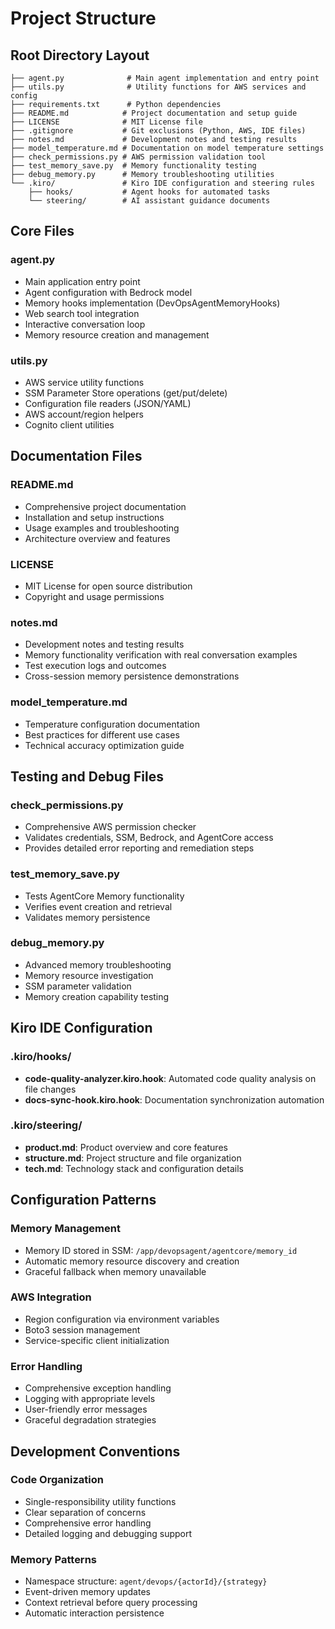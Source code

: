 # Project Structure

## Root Directory Layout
```
├── agent.py              # Main agent implementation and entry point
├── utils.py              # Utility functions for AWS services and config
├── requirements.txt      # Python dependencies
├── README.md            # Project documentation and setup guide
├── LICENSE              # MIT License file
├── .gitignore           # Git exclusions (Python, AWS, IDE files)
├── notes.md             # Development notes and testing results
├── model_temperature.md # Documentation on model temperature settings
├── check_permissions.py # AWS permission validation tool
├── test_memory_save.py  # Memory functionality testing
├── debug_memory.py      # Memory troubleshooting utilities
└── .kiro/               # Kiro IDE configuration and steering rules
    ├── hooks/           # Agent hooks for automated tasks
    └── steering/        # AI assistant guidance documents
```

## Core Files

### agent.py
- Main application entry point
- Agent configuration with Bedrock model
- Memory hooks implementation (DevOpsAgentMemoryHooks)
- Web search tool integration
- Interactive conversation loop
- Memory resource creation and management

### utils.py
- AWS service utility functions
- SSM Parameter Store operations (get/put/delete)
- Configuration file readers (JSON/YAML)
- AWS account/region helpers
- Cognito client utilities

## Documentation Files

### README.md
- Comprehensive project documentation
- Installation and setup instructions
- Usage examples and troubleshooting
- Architecture overview and features

### LICENSE
- MIT License for open source distribution
- Copyright and usage permissions

### notes.md
- Development notes and testing results
- Memory functionality verification with real conversation examples
- Test execution logs and outcomes
- Cross-session memory persistence demonstrations

### model_temperature.md
- Temperature configuration documentation
- Best practices for different use cases
- Technical accuracy optimization guide

## Testing and Debug Files

### check_permissions.py
- Comprehensive AWS permission checker
- Validates credentials, SSM, Bedrock, and AgentCore access
- Provides detailed error reporting and remediation steps

### test_memory_save.py
- Tests AgentCore Memory functionality
- Verifies event creation and retrieval
- Validates memory persistence

### debug_memory.py
- Advanced memory troubleshooting
- Memory resource investigation
- SSM parameter validation
- Memory creation capability testing

## Kiro IDE Configuration

### .kiro/hooks/
- **code-quality-analyzer.kiro.hook**: Automated code quality analysis on file changes
- **docs-sync-hook.kiro.hook**: Documentation synchronization automation

### .kiro/steering/
- **product.md**: Product overview and core features
- **structure.md**: Project structure and file organization
- **tech.md**: Technology stack and configuration details

## Configuration Patterns

### Memory Management
- Memory ID stored in SSM: `/app/devopsagent/agentcore/memory_id`
- Automatic memory resource discovery and creation
- Graceful fallback when memory unavailable

### AWS Integration
- Region configuration via environment variables
- Boto3 session management
- Service-specific client initialization

### Error Handling
- Comprehensive exception handling
- Logging with appropriate levels
- User-friendly error messages
- Graceful degradation strategies

## Development Conventions

### Code Organization
- Single-responsibility utility functions
- Clear separation of concerns
- Comprehensive error handling
- Detailed logging and debugging support

### Memory Patterns
- Namespace structure: `agent/devops/{actorId}/{strategy}`
- Event-driven memory updates
- Context retrieval before query processing
- Automatic interaction persistence